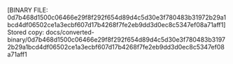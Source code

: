 [BINARY FILE: 0d7b468d1500c06466e29f8f292f654d89d4c5d30e3f780483b31972b29a1bcd4df06502ce1a3ecbf607d17b4268f7fe2eb9dd3d0ec8c5347ef08a71aff1]
Stored copy: docs/converted-binary/0d7b468d1500c06466e29f8f292f654d89d4c5d30e3f780483b31972b29a1bcd4df06502ce1a3ecbf607d17b4268f7fe2eb9dd3d0ec8c5347ef08a71aff1
